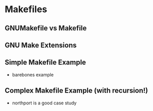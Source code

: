 # Makefiles

## GNUMakefile vs Makefile

## GNU Make Extensions

## Simple Makefile Example
- barebones example

## Complex Makefile Example (with recursion!)
- northport is a good case study
